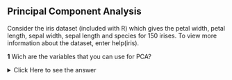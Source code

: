 

##  Principal Component Analysis


Consider the iris dataset (included with R) which gives the petal
width, petal length, sepal width, sepal length and species for 150
irises. To view more information about the dataset, enter
help(iris).


**1** Wich are the variables that you can use for PCA?

<details><summary>Click Here to see the answer</summary><p>

Just the quantitative ones: petal width, petal length, sepal width, sepal length

**2.** Plot the data and analyze the correlation between the variables.

<details><summary>Click Here to see the answer</summary><p>

**3.** Are you going to use the covariance or the correlation matrix to do your PCA analysis?

<details><summary>Click Here to see the answer</summary><p>

The covariance matrix, because the data are on the same units.

**4.** What do you need to do on your data? Center or standardize?

<details><summary>Click Here to see the answer</summary><p>

Just center, because the variables are on the same units.

**5.** Compute the variance or correlation matrix acoordingly the data conditions.
<details><summary>Click Here to see the answer</summary><p>

**6.** Compute the eigenvalues and eigenvectors based on the covariance/correlation matrix.

<details><summary>Click Here to see the answer</summary><p>

**7.** Get the scree plot and decide how many PC do you want to keep.

<details><summary>Click Here to see the answer</summary><p>

**8.** Plot the Biplot for variables and cases on the same plot.

<details><summary>Click Here to see the answer</summary><p>

**9.** Add different colors for the different species.

<details><summary>Click Here to see the answer</summary><p>

**9.** Do PCA analysis using princomp() or prcomp() fucntions.
<details><summary>Click Here to see the answer</summary><p>


